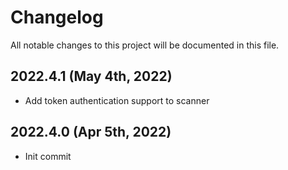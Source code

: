 # Changelog

All notable changes to this project will be documented in this file.

## 2022.4.1 (May 4th, 2022)
* Add token authentication support to scanner

## 2022.4.0 (Apr 5th, 2022)
* Init commit
